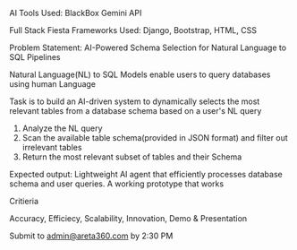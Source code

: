 AI Tools Used:
BlackBox
Gemini API

Full Stack Fiesta
Frameworks Used: Django, Bootstrap, HTML, CSS

Problem Statement:
AI-Powered Schema Selection for Natural Language to SQL Pipelines

Natural Language(NL) to SQL Models enable users to query databases using human Language

Task is to build an AI-driven system to dynamically selects the most relevant tables from a database schema based on a user's NL query

1. Analyze the NL query
2. Scan the available table schema(provided in JSON format) and filter out irrelevant tables
3. Return the most relevant subset of tables and their Schema

Expected output:
Lightweight AI agent that efficiently processes database schema and user queries.
A working prototype that works 

Critieria

Accuracy, Efficiecy, Scalability, Innovation, Demo & Presentation

Submit to admin@areta360.com by 2:30 PM